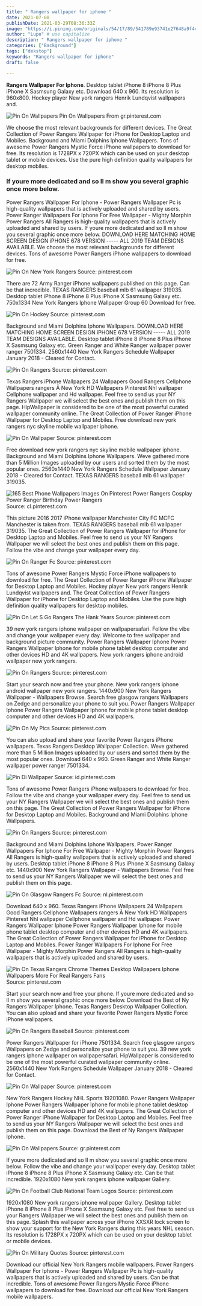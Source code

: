 ```yaml
---
title: " Rangers wallpaper for iphone "
date: 2021-07-08
publishDate: 2021-03-29T08:36:33Z
image: "https://i.pinimg.com/originals/54/17/89/541789e93741e27648a9f4c1409cd793.jpg"
author: "Lupo" # use capitalize
description: " Rangers wallpaper for iphone "
categories: ["Background"]
tags: ["dekstop"]
keywords: "Rangers wallpaper for iphone"
draft: false

---
```



**Rangers Wallpaper For Iphone**. Desktop tablet iPhone 8 iPhone 8 Plus iPhone X Sasmsung Galaxy etc. Download 640 x 960. Its resolution is 960x800. Hockey player New york rangers Henrik Lundqvist wallpapers and.

![Pin On Wallpapers](https://i.pinimg.com/originals/2e/8b/ab/2e8bab5d882e23960b55f8cdc98306a8.jpg "Pin On Wallpapers")
Pin On Wallpapers From gr.pinterest.com


We choose the most relevant backgrounds for different devices. The Great Collection of Power Rangers Wallpaper for iPhone for Desktop Laptop and Mobiles. Background and Miami Dolphins Iphone Wallpapers. Tons of awesome Power Rangers Mystic Force iPhone wallpapers to download for free. Its resolution is 1728PX x 720PX which can be used on your desktop tablet or mobile devices. Use the pure high definition quality wallpapers for desktop mobiles.

### If youre more dedicated and so Il m show you several graphic once more below.

Power Rangers Wallpaper For Iphone - Power Rangers Wallpaper Pc is high-quality wallpapers that is actively uploaded and shared by users. Power Ranger Wallpapers For Iphone For Free Wallpaper - Mighty Morphin Power Rangers All Rangers is high-quality wallpapers that is actively uploaded and shared by users. If youre more dedicated and so Il m show you several graphic once more below. DOWNLOAD HERE MATCHING HOME SCREEN DESIGN iPHONE 678 VERSION ----- ALL 2019 TEAM DESIGNS AVAILABLE. We choose the most relevant backgrounds for different devices. Tons of awesome Power Rangers iPhone wallpapers to download for free.


![Pin On New York Rangers](https://i.pinimg.com/474x/76/3f/46/763f46693b9991e140e8eda01f910d07.jpg "Pin On New York Rangers")
Source: pinterest.com

There are 72 Army Ranger iPhone wallpapers published on this page. Can be that incredible. TEXAS RANGERS baseball mlb 61 wallpaper 319035. Desktop tablet iPhone 8 iPhone 8 Plus iPhone X Sasmsung Galaxy etc. 750x1334 New York Rangers Iphone Wallpaper Group 60 Download for free.

![Pin On Hockey](https://i.pinimg.com/originals/bf/c4/16/bfc416e0dcdc4aebc3b6b9998196bec1.jpg "Pin On Hockey")
Source: pinterest.com

Background and Miami Dolphins Iphone Wallpapers. DOWNLOAD HERE MATCHING HOME SCREEN DESIGN iPHONE 678 VERSION ----- ALL 2019 TEAM DESIGNS AVAILABLE. Desktop tablet iPhone 8 iPhone 8 Plus iPhone X Sasmsung Galaxy etc. Green Ranger and White Ranger wallpaper power ranger 7501334. 2560x1440 New York Rangers Schedule Wallpaper January 2018 - Cleared for Contact.

![Pin On Rangers](https://i.pinimg.com/736x/1d/f7/22/1df7226085008d84192585e9a006bbd7.jpg "Pin On Rangers")
Source: pinterest.com

Texas Rangers iPhone Wallpapers 24 Wallpapers Good Rangers Cellphone Wallpapers rangers Ã New York HD Wallpapers Pinterest Nhl wallpaper Cellphone wallpaper and Hd wallpaper. Feel free to send us your NY Rangers Wallpaper we will select the best ones and publish them on this page. HipWallpaper is considered to be one of the most powerful curated wallpaper community online. The Great Collection of Power Ranger iPhone Wallpaper for Desktop Laptop and Mobiles. Free download new york rangers nyc skyline mobile wallpaper iphone.

![Pin On Wallpaper](https://i.pinimg.com/originals/e1/15/ab/e115abfedf8a3e1fbc3cd4adb8dd83da.jpg "Pin On Wallpaper")
Source: pinterest.com

Free download new york rangers nyc skyline mobile wallpaper iphone. Background and Miami Dolphins Iphone Wallpapers. Weve gathered more than 5 Million Images uploaded by our users and sorted them by the most popular ones. 2560x1440 New York Rangers Schedule Wallpaper January 2018 - Cleared for Contact. TEXAS RANGERS baseball mlb 61 wallpaper 319035.

![165 Best Phone Wallpapers Images On Pinterest Power Rangers Cosplay Power Ranger Birthday Power Rangers](https://i.pinimg.com/736x/88/46/20/8846207ac098c6fb451fe1c9d0eb79fd.jpg "165 Best Phone Wallpapers Images On Pinterest Power Rangers Cosplay Power Ranger Birthday Power Rangers")
Source: cl.pinterest.com

This picture 2016 2017 iPhone wallpaper Manchester City FC MCFC Manchester is taken from. TEXAS RANGERS baseball mlb 61 wallpaper 319035. The Great Collection of Power Rangers Wallpaper for iPhone for Desktop Laptop and Mobiles. Feel free to send us your NY Rangers Wallpaper we will select the best ones and publish them on this page. Follow the vibe and change your wallpaper every day.

![Pin On Ranger Fc](https://i.pinimg.com/736x/fa/f6/61/faf661facc60c00bafd820ce1ea8f051.jpg "Pin On Ranger Fc")
Source: pinterest.com

Tons of awesome Power Rangers Mystic Force iPhone wallpapers to download for free. The Great Collection of Power Ranger iPhone Wallpaper for Desktop Laptop and Mobiles. Hockey player New york rangers Henrik Lundqvist wallpapers and. The Great Collection of Power Rangers Wallpaper for iPhone for Desktop Laptop and Mobiles. Use the pure high definition quality wallpapers for desktop mobiles.

![Pin On Let S Go Rangers The Hank Years](https://i.pinimg.com/originals/dc/2d/16/dc2d1680d8a8b21678edc9c880c7f6ee.jpg "Pin On Let S Go Rangers The Hank Years")
Source: pinterest.com

39 new york rangers iphone wallpaper on wallpapersafari. Follow the vibe and change your wallpaper every day. Welcome to free wallpaper and background picture community. Power Rangers Wallpaper Iphone Power Rangers Wallpaper Iphone for mobile phone tablet desktop computer and other devices HD and 4K wallpapers. New york rangers iphone android wallpaper new york rangers.

![Pin On Rangers](https://i.pinimg.com/originals/7f/fe/f0/7ffef08cb7c37ccec4fd063371eaa415.png "Pin On Rangers")
Source: pinterest.com

Start your search now and free your phone. New york rangers iphone android wallpaper new york rangers. 1440x900 New York Rangers Wallpaper - Wallpapers Browse. Search free glasgow rangers Wallpapers on Zedge and personalize your phone to suit you. Power Rangers Wallpaper Iphone Power Rangers Wallpaper Iphone for mobile phone tablet desktop computer and other devices HD and 4K wallpapers.

![Pin On My Pics](https://i.pinimg.com/originals/d1/52/d4/d152d4c66a0f8431fba4f1eca891fc7f.png "Pin On My Pics")
Source: pinterest.com

You can also upload and share your favorite Power Rangers iPhone wallpapers. Texas Rangers Desktop Wallpaper Collection. Weve gathered more than 5 Million Images uploaded by our users and sorted them by the most popular ones. Download 640 x 960. Green Ranger and White Ranger wallpaper power ranger 7501334.

![Pin Di Wallpaper](https://i.pinimg.com/originals/ef/56/02/ef5602e2b4225bacf9fc77209de19f66.png "Pin Di Wallpaper")
Source: id.pinterest.com

Tons of awesome Power Rangers iPhone wallpapers to download for free. Follow the vibe and change your wallpaper every day. Feel free to send us your NY Rangers Wallpaper we will select the best ones and publish them on this page. The Great Collection of Power Rangers Wallpaper for iPhone for Desktop Laptop and Mobiles. Background and Miami Dolphins Iphone Wallpapers.

![Pin On Rangers](https://i.pinimg.com/564x/0c/6b/95/0c6b953496165dbd31a5d9868e2df262.jpg "Pin On Rangers")
Source: pinterest.com

Background and Miami Dolphins Iphone Wallpapers. Power Ranger Wallpapers For Iphone For Free Wallpaper - Mighty Morphin Power Rangers All Rangers is high-quality wallpapers that is actively uploaded and shared by users. Desktop tablet iPhone 8 iPhone 8 Plus iPhone X Sasmsung Galaxy etc. 1440x900 New York Rangers Wallpaper - Wallpapers Browse. Feel free to send us your NY Rangers Wallpaper we will select the best ones and publish them on this page.

![Pin On Glasgow Rangers Fc](https://i.pinimg.com/originals/3e/e1/92/3ee192ed0a06b7cbbf735b1ec37b526b.jpg "Pin On Glasgow Rangers Fc")
Source: nl.pinterest.com

Download 640 x 960. Texas Rangers iPhone Wallpapers 24 Wallpapers Good Rangers Cellphone Wallpapers rangers Ã New York HD Wallpapers Pinterest Nhl wallpaper Cellphone wallpaper and Hd wallpaper. Power Rangers Wallpaper Iphone Power Rangers Wallpaper Iphone for mobile phone tablet desktop computer and other devices HD and 4K wallpapers. The Great Collection of Power Rangers Wallpaper for iPhone for Desktop Laptop and Mobiles. Power Ranger Wallpapers For Iphone For Free Wallpaper - Mighty Morphin Power Rangers All Rangers is high-quality wallpapers that is actively uploaded and shared by users.

![Pin On Texas Rangers Chrome Themes Desktop Wallpapers Iphone Wallpapers More For Real Rangers Fans](https://i.pinimg.com/originals/a9/57/f8/a957f8f00ab1bc49135498bf172ee5f0.jpg "Pin On Texas Rangers Chrome Themes Desktop Wallpapers Iphone Wallpapers More For Real Rangers Fans")
Source: pinterest.com

Start your search now and free your phone. If youre more dedicated and so Il m show you several graphic once more below. Download the Best of Ny Rangers Wallpaper Iphone. Texas Rangers Desktop Wallpaper Collection. You can also upload and share your favorite Power Rangers Mystic Force iPhone wallpapers.

![Pin On Rangers Baseball](https://i.pinimg.com/originals/c7/42/4f/c7424fdf836463b0f5d284f4bcc2ec0f.jpg "Pin On Rangers Baseball")
Source: pinterest.com

Power Rangers Wallpaper for iPhone 7501334. Search free glasgow rangers Wallpapers on Zedge and personalize your phone to suit you. 39 new york rangers iphone wallpaper on wallpapersafari. HipWallpaper is considered to be one of the most powerful curated wallpaper community online. 2560x1440 New York Rangers Schedule Wallpaper January 2018 - Cleared for Contact.

![Pin On Wallpaper](https://i.pinimg.com/474x/e3/38/1c/e3381c60a9d185b33c2dec93c354af43.jpg "Pin On Wallpaper")
Source: pinterest.com

New York Rangers Hockey NHL Sports 19201080. Power Rangers Wallpaper Iphone Power Rangers Wallpaper Iphone for mobile phone tablet desktop computer and other devices HD and 4K wallpapers. The Great Collection of Power Ranger iPhone Wallpaper for Desktop Laptop and Mobiles. Feel free to send us your NY Rangers Wallpaper we will select the best ones and publish them on this page. Download the Best of Ny Rangers Wallpaper Iphone.

![Pin On Wallpapers](https://i.pinimg.com/originals/2e/8b/ab/2e8bab5d882e23960b55f8cdc98306a8.jpg "Pin On Wallpapers")
Source: gr.pinterest.com

If youre more dedicated and so Il m show you several graphic once more below. Follow the vibe and change your wallpaper every day. Desktop tablet iPhone 8 iPhone 8 Plus iPhone X Sasmsung Galaxy etc. Can be that incredible. 1920x1080 New york rangers iphone wallpaper Gallery.

![Pin On Football Club National Team Logos](https://i.pinimg.com/736x/a9/47/eb/a947eb58ee240c9dc4d11fa7bbce42db.jpg "Pin On Football Club National Team Logos")
Source: pinterest.com

1920x1080 New york rangers iphone wallpaper Gallery. Desktop tablet iPhone 8 iPhone 8 Plus iPhone X Sasmsung Galaxy etc. Feel free to send us your Rangers Wallpaper we will select the best ones and publish them on this page. Splash this wallpaper across your iPhone XXSXR lock screen to show your support for the New York Rangers during this years NHL season. Its resolution is 1728PX x 720PX which can be used on your desktop tablet or mobile devices.

![Pin On Military Quotes](https://i.pinimg.com/originals/54/17/89/541789e93741e27648a9f4c1409cd793.jpg "Pin On Military Quotes")
Source: pinterest.com

Download our official New York Rangers mobile wallpapers. Power Rangers Wallpaper For Iphone - Power Rangers Wallpaper Pc is high-quality wallpapers that is actively uploaded and shared by users. Can be that incredible. Tons of awesome Power Rangers Mystic Force iPhone wallpapers to download for free. Download our official New York Rangers mobile wallpapers.

